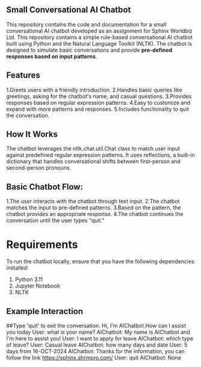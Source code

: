 ## Small Conversational AI Chatbot
This repository contains the code and documentation for a small conversational AI chatbot developed as an assignment for Sphinx Worldbiz Ltd. 
This repository contains a simple rule-based conversational AI chatbot built using Python and the Natural Language Toolkit (NLTK).
The chatbot is designed to simulate basic conversations and provide **pre-defined responses based on input patterns**.
## Features
1.Greets users with a friendly introduction.
2.Handles basic queries like greetings, asking for the chatbot's name, and casual questions.
3.Provides responses based on regular expression patterns.
4.Easy to customize and expand with more patterns and responses.
5.Includes functionality to quit the conversation.

## How It Works
The chatbot leverages the nltk.chat.util.Chat class to match user input against predefined regular expression patterns. 
It uses reflections, a built-in dictionary that handles conversational shifts between first-person and second-person pronouns.

## Basic Chatbot Flow:
1.The user interacts with the chatbot through text input.
2.The chatbot matches the input to pre-defined patterns.
3.Based on the pattern, the chatbot provides an appropriate response.
4.The chatbot continues the conversation until the user types "quit."

# Requirements
To run the chatbot locally, ensure that you have the following dependencies installed:

1. Python 3.11
2. Jupyter Notebook
3. NLTK

## Example Interaction
##Type 'quit' to exit the conversation.
Hi, I'm AIChatbot.How can I assist you today
User:  what is your name?
AIChatbot: My name is AIChatbot and I'm here to assist you!
User:  I want to apply for leave
AIChatbot: which type of leave?
User:  Casual leave
AIChatbot: how many days and date
User:  5 days from 16-OCT-2024
AIChatbot: Thanks for the information, you can follow the link https://sphinx.shrmpro.com/
User:  quit
AIChatbot: None




